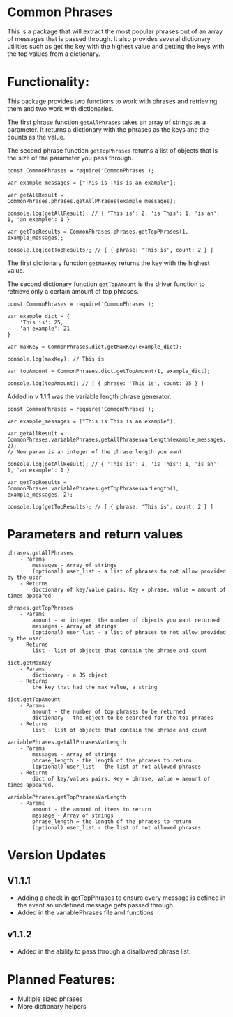 # Common Phrases
 
This is a package that will extract the most popular phrases out of an array of messages that is passed through. It also provides several dictionary utilities such as get the key with the highest value and getting the keys with the top values from a dictionary.

# Functionality:

This package provides two functions to work with phrases and retrieving them and two work with dictionaries.

The first phrase function `getAllPhrases` takes an array of strings as a parameter. It returns a dictionary with the phrases as the keys and the counts as the value.

The second phrase function `getTopPhrases` returns a list of objects that is the size of the parameter you pass through.

```
const CommonPhrases = require('CommonPhrases');

var example_messages = ["This is This is an example"];

var getAllResult = CommonPhrases.phrases.getAllPhrases(example_messages);

console.log(getAllResult); // { 'This is': 2, 'is This': 1, 'is an': 1, 'an example': 1 }

var getTopResults = CommonPhrases.phrases.getTopPhrases(1, example_messages);

console.log(getTopResults); // [ { phrase: 'This is', count: 2 } ]
```

The first dictionary function `getMaxKey` returns the key with the highest value.

The second dictionary function `getTopAmount` is the driver function to retrieve only a certain amount of top phrases.

```
const CommonPhrases = require('CommonPhrases');

var example_dict = {
	'This is': 25,
	'an example': 21
}

var maxKey = CommonPhrases.dict.getMaxKey(example_dict);

console.log(maxKey); // This is

var topAmount = CommonPhrases.dict.getTopAmount(1, example_dict);

console.log(topAmount); // [ { phrase: 'This is', count: 25 } ]
```

Added in v 1.1.1 was the variable length phrase generator. 

```
const CommonPhrases = require('CommonPhrases');

var example_messages = ["This is This is an example"];

var getAllResult = CommonPhrases.variablePhrases.getAllPhrasesVarLength(example_messages, 2); 
// New param is an integer of the phrase length you want

console.log(getAllResult); // { 'This is': 2, 'is This': 1, 'is an': 1, 'an example': 1 }

var getTopResults = CommonPhrases.variablePhrases.getTopPhrasesVarLength(1, example_messages, 2);

console.log(getTopResults); // [ { phrase: 'This is', count: 2 } ]
```

# Parameters and return values
```
phrases.getAllPhrases 
	- Params
		messages - Array of strings
		(optional) user_list - a list of phrases to not allow provided by the user
	- Returns
		dictionary of key/value pairs. Key = phrase, value = amount of times appeared

phrases.getTopPhrases
	- Params
		amount - an integer, the number of objects you want returned
		messages - Array of strings
		(optional) user_list - a list of phrases to not allow provided by the user
	- Returns
		list - list of objects that contain the phrase and count

dict.getMaxKey
	- Params
		dictionary - a JS object
	- Returns
		the key that had the max value, a string

dict.getTopAmount
	- Params
		amount - the number of top phrases to be returned
		dictionary - the object to be searched for the top phrases
	- Returns
		list - list of objects that contain the phrase and count

variablePhrases.getAllPhrasesVarLength
	- Params
		messages - Array of strings
		phrase_length - the length of the phrases to return
		(optional) user_list - the list of not allowed phrases
	- Returns
		dict of key/values pairs. Key = phrase, value = amount of times appeared.

variablePhrases.getTopPhrasesVarLength
	- Params
		amount - the amount of items to return
		message - Array of strings 
		phrase_length = the length of the phrases to return
		(optional) user_list - the list of not allowed phrases

```

# Version Updates

## V1.1.1
<ul>
	<li>Adding a check in getTopPhrases to ensure every message is defined in the event an undefined message gets passed through.</li>
	<li>Added in the variablePhrases file and functions</li>
</ul>

## v1.1.2
<ul>
	<li>Added in the ability to pass through a disallowed phrase list.</li>
</ul>

# Planned Features:
<ul>
 	<li>Multiple sized phrases</li>
 	<li>More dictionary helpers</li>
</ul>